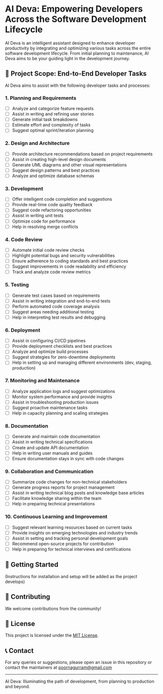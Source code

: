 # AI Deva: Empowering Developers Across the Software Development Lifecycle

AI Deva is an intelligent assistant designed to enhance developer productivity by integrating and optimizing various tasks across the entire software development lifecycle. From initial planning to maintenance, AI Deva aims to be your guiding light in the development journey.

## 🎯 Project Scope: End-to-End Developer Tasks

AI Deva aims to assist with the following developer tasks and processes:

### 1. Planning and Requirements
- [ ] Analyze and categorize feature requests
- [ ] Assist in writing and refining user stories
- [ ] Generate initial task breakdowns
- [ ] Estimate effort and complexity of tasks
- [ ] Suggest optimal sprint/iteration planning

### 2. Design and Architecture
- [ ] Provide architecture recommendations based on project requirements
- [ ] Assist in creating high-level design documents
- [ ] Generate UML diagrams and other visual representations
- [ ] Suggest design patterns and best practices
- [ ] Analyze and optimize database schemas

### 3. Development
- [ ] Offer intelligent code completion and suggestions
- [ ] Provide real-time code quality feedback
- [ ] Suggest code refactoring opportunities
- [ ] Assist in writing unit tests
- [ ] Optimize code for performance
- [ ] Help in resolving merge conflicts

### 4. Code Review
- [ ] Automate initial code review checks
- [ ] Highlight potential bugs and security vulnerabilities
- [ ] Ensure adherence to coding standards and best practices
- [ ] Suggest improvements in code readability and efficiency
- [ ] Track and analyze code review metrics

### 5. Testing
- [ ] Generate test cases based on requirements
- [ ] Assist in writing integration and end-to-end tests
- [ ] Perform automated code coverage analysis
- [ ] Suggest areas needing additional testing
- [ ] Help in interpreting test results and debugging

### 6. Deployment
- [ ] Assist in configuring CI/CD pipelines
- [ ] Provide deployment checklists and best practices
- [ ] Analyze and optimize build processes
- [ ] Suggest strategies for zero-downtime deployments
- [ ] Help in setting up and managing different environments (dev, staging, production)

### 7. Monitoring and Maintenance
- [ ] Analyze application logs and suggest optimizations
- [ ] Monitor system performance and provide insights
- [ ] Assist in troubleshooting production issues
- [ ] Suggest proactive maintenance tasks
- [ ] Help in capacity planning and scaling strategies

### 8. Documentation
- [ ] Generate and maintain code documentation
- [ ] Assist in writing technical specifications
- [ ] Create and update API documentation
- [ ] Help in writing user manuals and guides
- [ ] Ensure documentation stays in sync with code changes

### 9. Collaboration and Communication
- [ ] Summarize code changes for non-technical stakeholders
- [ ] Generate progress reports for project management
- [ ] Assist in writing technical blog posts and knowledge base articles
- [ ] Facilitate knowledge sharing within the team
- [ ] Help in preparing technical presentations

### 10. Continuous Learning and Improvement
- [ ] Suggest relevant learning resources based on current tasks
- [ ] Provide insights on emerging technologies and industry trends
- [ ] Assist in setting and tracking personal development goals
- [ ] Recommend open-source projects for contribution
- [ ] Help in preparing for technical interviews and certifications

## 🚀 Getting Started

(Instructions for installation and setup will be added as the project develops)

## 🤝 Contributing

We welcome contributions from the community! 

## 📜 License

This project is licensed under the [MIT License](LICENSE).

## 📞 Contact

For any queries or suggestions, please open an issue in this repository or contact the maintainers at poornagurram@gmail.com

---

AI Deva: Illuminating the path of development, from planning to production and beyond.
